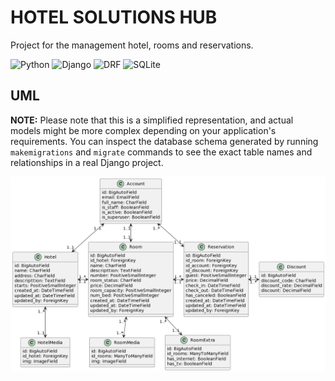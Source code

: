 # HOTEL SOLUTIONS HUB

Project for the management hotel, rooms and reservations.

![Python](https://img.shields.io/badge/Python-3.11.8-blue?logo=python&logoColor=009900&labelColor=CCFF99)
![Django](https://img.shields.io/badge/Django-5.2-blue?logo=django&logoColor=009900&labelColor=CCFF99)
![DRF](https://img.shields.io/badge/DRF-3.16.0-blue?logo=django&logoColor=009900&labelColor=CCFF99)
![SQLite](https://img.shields.io/badge/SQLite-3.0-blue?logo=sqlite&logoColor=009900&labelColor=CCFF99)


## UML
**NOTE:** Please note that this is a simplified representation, and actual models might be more complex depending on your application's requirements. You can inspect the database schema generated by running `makemigrations` and `migrate` commands to see the exact table names and relationships in a real Django project.

![UML](UML/HotelSolutionsHub.png)
